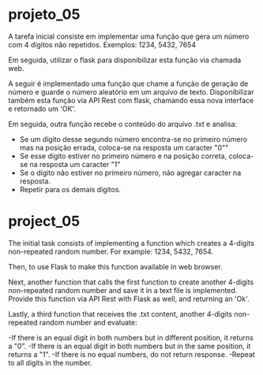 # projeto_05

A tarefa inicial consiste em implementar uma função que gera um número com 4 dígitos não repetidos. Exemplos: 1234, 5432, 7654

Em seguida, utilizar o flask para disponibilizar esta função via chamada web.

A seguir é implementado uma função que chame a função de geração de número e guarde o número aleatório em um arquivo de texto. Disponibilizar também esta função via API Rest com flask, chamando essa nova interface e retornado um 'OK'.

Em seguida, outra função recebe o conteúdo do arquivo .txt e analisa:

- Se um dígito desse segundo número encontra-se no primeiro número mas na posição errada, coloca-se na resposta um caracter "0""
- Se esse dígito estiver no primeiro número e na posição correta, coloca-se na resposta um caracter "1"
- Se o dígito não estiver no primeiro número, não agregar caracter na resposta.
- Repetir para os demais dígitos.

# project_05

The initial task consists of implementing a function which creates a 4-digits non-repeated random number. For example:  1234, 5432, 7654.

Then, to use Flask to make this function available in web browser.

Next, another function that calls the first function to create another 4-digits non-repeated random number and save it in a text file is implemented. Provide this function via API Rest with Flask as well, and returning an 'Ok'.

Lastly, a third function that receives the .txt content, another 4-digits non-repeated random number and evaluate:

-If there is an equal digit in both numbers but in different position, it returns a "0".
-If there is an equal digit in both numbers but in the same position, it returns a "1".
-If there is no equal numbers, do not return response.
-Repeat to all digits in the number.



